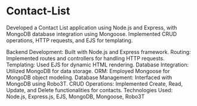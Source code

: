# Contact-List

Developed a Contact List application using Node.js and Express, with MongoDB database integration using Mongoose. Implemented CRUD operations, HTTP requests, and EJS for templating.

Backend Development: Built with Node.js and Express framework.
Routing: Implemented routes and controllers for handling HTTP requests.
Templating: Used EJS for dynamic HTML rendering.
Database Integration: Utilized MongoDB for data storage.
ORM: Employed Mongoose for MongoDB object modeling.
Database Management: Interfaced with MongoDB using Robo3T.
CRUD Operations: Implemented Create, Read, Update, and Delete functionalities for contacts.
Technologies Used: Node.js, Express.js, EJS, MongoDB, Mongoose, Robo3T
